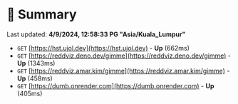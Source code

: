 # 📖 Summary
Last updated: **4/9/2024, 12:58:33 PG "Asia/Kuala_Lumpur"**

- `GET` [https://hst.ujol.dev](https://hst.ujol.dev) - **Up** (662ms)
- `GET` [https://reddviz.deno.dev/gimme](https://reddviz.deno.dev/gimme) - **Up** (1343ms)
- `GET` [https://reddviz.amar.kim/gimme](https://reddviz.amar.kim/gimme) - **Up** (458ms)
- `GET` [https://dumb.onrender.com](https://dumb.onrender.com) - **Up** (405ms)
